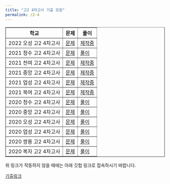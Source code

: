 ```yaml
---
title: "고2 4차고사 기출 모음"
permalink: /2-4
---
```


<table border="1">
<th>학교</th> <th>문제</th> <th>풀이</th> 
  <tr>
	<td>2022 오성 고2 4차고사</td>
    <td><a href="/pdf/test2nd/2022/2022 오성 고2 4차고사.pdf">문제</a></td>
    <td><a href="/pdf/test2nd/2022풀이/%5B풀이%5D 2022 오성 고2 4차고사.pdf">제작중</a></td>
  </tr>
    <tr>
	<td>2021 청수 고2 4차고사</td>
    <td><a href="/pdf/test2nd/2021/2021 청수 고2 4차고사.pdf">문제</a></td>
    <td><a href="/pdf/test2nd/2021풀이/%5B풀이%5D 2021 청수 고2 4차고사.pdf">풀이</a></td>
  </tr>
    <tr>
	<td>2021 천여 고2 4차고사</td>
    <td><a href="/pdf/test2nd/2021/2021 천여 고2 4차고사.pdf">문제</a></td>
    <td><a href="/pdf/test2nd/2021풀이/%5B풀이%5D 2021 천여 고2 4차고사.pdf">제작중</a></td>
  </tr>
    <tr>
	<td>2021 중앙 고2 4차고사</td>
    <td><a href="/pdf/test2nd/2021/2021 중앙 고2 4차고사.pdf">문제</a></td>
    <td><a href="/pdf/test2nd/2021풀이/%5B풀이%5D 2021 중앙 고2 4차고사.pdf">제작중</a></td>
  </tr>
    <tr>
	<td>2021 업성 고2 4차고사</td>
    <td><a href="/pdf/test2nd/2021/2021 업성 고2 4차고사.pdf">문제</a></td>
    <td><a href="/pdf/test2nd/2021풀이/%5B풀이%5D 2021 업성 고2 4차고사.pdf">제작중</a></td>
  </tr>
    <tr>
	<td>2021 북여 고2 4차고사</td>
    <td><a href="/pdf/test2nd/2021/2021 북여 고2 4차고사.pdf">문제</a></td>
    <td><a href="/pdf/test2nd/2021풀이/%5B풀이%5D 2021 북여 고2 4차고사.pdf">제작중</a></td>
  </tr>
    <tr>
	<td>2020 청수 고2 4차고사</td>
    <td><a href="/pdf/test2nd/2020/2020 청수 고2 4차고사.pdf">문제</a></td>
    <td><a href="/pdf/test2nd/2020풀이/%5B풀이%5D 2020 청수 고2 4차고사.pdf">풀이</a></td>
  </tr>
    <tr>
	<td>2020 중앙 고2 4차고사</td>
    <td><a href="/pdf/test2nd/2020/2020 중앙 고2 4차고사.pdf">문제</a></td>
    <td><a href="/pdf/test2nd/2020풀이/%5B풀이%5D 2020 중앙 고2 4차고사.pdf">풀이</a></td>
  </tr>
    <tr>
	<td>2020 오성 고2 4차고사</td>
    <td><a href="/pdf/test2nd/2020/2020 오성 고2 4차고사.pdf">문제</a></td>
    <td><a href="/pdf/test2nd/2020풀이/%5B풀이%5D 2020 오성 고2 4차고사.pdf">풀이</a></td>
  </tr>
    <tr>
	<td>2020 업성 고2 4차고사</td>
    <td><a href="/pdf/test2nd/2020/2020 업성 고2 4차고사.pdf">문제</a></td>
    <td><a href="/pdf/test2nd/2020풀이/%5B풀이%5D 2020 업성 고2 4차고사.pdf">풀이</a></td>
  </tr>
    <tr>
	<td>2020 쌍용 고2 4차고사</td>
    <td><a href="/pdf/test2nd/2020/2020 쌍용 고2 4차고사.pdf">문제</a></td>
    <td><a href="/pdf/test2nd/2020풀이/%5B풀이%5D 2020 쌍용 고2 4차고사.pdf">풀이</a></td>
  </tr>
    <tr>
	<td>2020 복자 고2 4차고사</td>
    <td><a href="/pdf/test2nd/2020/2020 복자 고2 4차고사.pdf">문제</a></td>
    <td><a href="/pdf/test2nd/2020풀이/%5B풀이%5D 2020 복자 고2 4차고사.pdf">풀이</a></td>
  </tr>
 </table>

위 링크가 작동하지 않을 때에는 아래 깃헙 링크로 접속하시기 바랍니다.

[기출링크](https://github.com/gwandae/test/tree/main/pdf/test2nd)